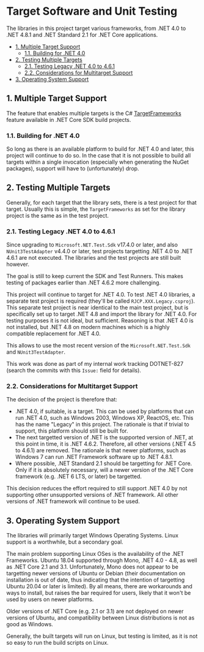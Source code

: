 # Target Software and Unit Testing <!-- omit in toc -->

The libraries in this project target various frameworks, from .NET 4.0 to .NET
4.8.1 and .NET Standard 2.1 for .NET Core applications.

- [1. Multiple Target Support](#1-multiple-target-support)
  - [1.1. Building for .NET 4.0](#11-building-for-net-40)
- [2. Testing Multiple Targets](#2-testing-multiple-targets)
  - [2.1. Testing Legacy .NET 4.0 to 4.6.1](#21-testing-legacy-net-40-to-461)
  - [2.2. Considerations for Multitarget Support](#22-considerations-for-multitarget-support)
- [3. Operating System Support](#3-operating-system-support)

## 1. Multiple Target Support

The feature that enables multiple targets is the C#
[TargetFrameworks](https://learn.microsoft.com/en-us/dotnet/standard/frameworks)
feature available in .NET Core SDK build projects.

### 1.1. Building for .NET 4.0

So long as there is an available platform to build for .NET 4.0 and later, this
project will continue to do so. In the case that it is not possible to build all
targets within a single invocation (especially when generating the NuGet
packages), support will have to (unfortunately) drop.

## 2. Testing Multiple Targets

Generally, for each target that the library sets, there is a test project for
that target. Usually this is simple, the `TargetFrameworks` as set for the
library project is the same as in the test project.

### 2.1. Testing Legacy .NET 4.0 to 4.6.1

Since upgrading to `Microsoft.NET.Test.Sdk` v17.4.0 or later, and also
`NUnit3TestAdapter` v4.4.0 or later, test projects targetting .NET 4.0 to .NET
4.6.1 are not executed. The libraries and the test projects are still built
however.

The goal is still to keep current the SDK and Test Runners. This makes testing
of packages earlier than .NET 4.6.2 more challenging.

This project will continue to target for .NET 4.0. To test .NET 4.0 libraries, a
separate test project is required (they'll be called `RJCP.XXX.Legacy.csproj`).
This separate test project is near identical to the main test project, but is
specifically set up to target .NET 4.8 and import the library for .NET 4.0. For
testing purposes it is not ideal, but sufficient. Reasoning is that .NET 4.0 is
not installed, but .NET 4.8 on modern machines which is a highly compatible
replacement for .NET 4.0.

This allows to use the most recent version of the `Microsoft.NET.Test.Sdk` and
`NUnit3TestAdapter`.

This work was done as part of my internal work tracking DOTNET-827 (search the
commits with this `Issue:` field for details).

### 2.2. Considerations for Multitarget Support

The decision of the project is therefore that:

- .NET 4.0, if suitable, is a target. This can be used by platforms that can run
  .NET 4.0, such as Windows 2003, Windows XP, ReactOS, etc. This has the name
  "Legacy" in this project. The rationale is that if trivial to support, this
  platform should still be built for.
- The next targetted version of .NET is the supported version of .NET, at this
  point in time, it is .NET 4.6.2. Therefore, all other versions (.NET 4.5 to
  4.6.1) are removed. The rationale is that newer platforms, such as Windows 7
  can run .NET Framework software up to .NET 4.8.1.
- Where possible, .NET Standard 2.1 should be targetting for .NET Core. Only if
  it is absolutely necessary, will a newer version of the .NET Core framework
  (e.g. .NET 6 LTS, or later) be targetted.

This decision reduces the effort required to still support .NET 4.0 by not
supporting other unsupported versions of .NET framework. All other versions of
.NET framework will continue to be used.

## 3. Operating System Support

The libraries will primarily target Windows Operating Systems. Linux support is
a worthwhile, but a secondary goal.

The main problem supporting Linux OSes is the availability of the .NET
Frameworks. Ubuntu 18.04 supported through Mono, .NET 4.0 - 4.8, as well as .NET
Core 2.1 and 3.1. Unfortunately, Mono does not appear to be targetting newer
versions of Ubuntu or Debian (their documentation on installation is out of
date, thus indicating that the intention of targetting Ubuntu 20.04 or later is
limited). By all means, there are workarounds and ways to install, but raises
the bar required for users, likely that it won't be used by users on newer
platforms.

Older versions of .NET Core (e.g. 2.1 or 3.1) are not deployed on newer versions
of Ubuntu, and compatibility between Linux distributions is not as good as
Windows.

Generally, the built targets will run on Linux, but testing is limited, as it is
not so easy to run the build scripts on Linux.

